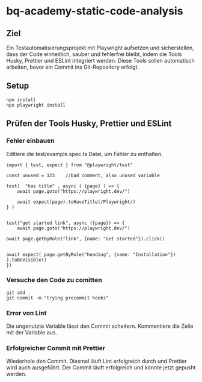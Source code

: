 ﻿# bq-academy-static-code-analysis
## Ziel

Ein Testautomatisierungsprojekt mit Playwright aufsetzen und sicherstellen, dass der Code einheitlich, sauber und fehlerfrei bleibt, indem die Tools Husky, Prettier und ESLint integriert werden. Diese Tools sollen automatisch arbeiten, bevor ein Commit ins Git-Repository erfolgt.



## Setup

```
npm install
npx playwright install
```

## Prüfen der Tools Husky, Prettier und ESLint
### Fehler einbauen
Editiere die test/example.spec.ts Datei, um Fehler zu enthalten.
```
import { test, expect } from "@playwright/test"

const unused = 123    //bad comment, also unused variable

test(  "has title" , async ( {page} ) => {
    await page.goto("https://playwright.dev/")

    await expect(page).toHaveTitle(/Playwright/)
} )


test("get started link", async ({page}) => {
    await page.goto("https://playwright.dev/")

await page.getByRole("link", {name: "Get started"}).click()


await expect( page.getByRole("heading", {name: "Installation"}) ).toBeVisible()
})

```

### Versuche den Code zu comitten
```
git add .
git commit -m "trying precommit hooks"
```
### Error von Lint
Die ungenutzte Variable lässt den Commit scheitern. Kommentiere die Zeile mit der Variable aus.
### Erfolgreicher Commit mit Prettier
Wiederhole den Commit. Diesmal läuft Lint erfolgreich durch und Prettier wird auch ausgeführt. Der Commit läuft erfolgreich und könnte jetzt gepusht werden.
